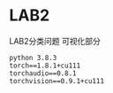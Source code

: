 # LAB2

LAB2分类问题
可视化部分

```
python 3.8.3
torch==1.8.1+cu111
torchaudio==0.8.1
torchvision==0.9.1+cu111
```

